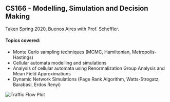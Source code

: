 ## CS166 - Modelling, Simulation and Decision Making
Taken Spring 2020, Buenos Aires with Prof. Scheffler.

#### Topics covered:
* Monte Carlo sampling techniques (MCMC, Hamiltonian, Metropolis-Hastings)
* Cellular automata modelling and simulations
* Analysis of cellular automata using Renormalization Group Analysis and Mean Field Approximations
* Dynamic Network Simulations (Page Rank Algorithm, Watts-Strogatz, Barabasi, Erdos Renyi)

![Traffic Flow Plot](https://raw.githubusercontent.com/OscarEngelbrektson/Modelling_and_Simulation/main/Class%20work/Images%20and%20datasets/TrafficFlow-Both.png)
